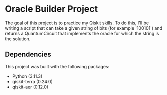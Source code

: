 # Oracle Builder Project

The goal of this project is to practice my Qiskit skills. To do this, I'll be writing a script that can take a given string of bits (for example '100101') and returns a QuantumCircuit that implements the oracle for which the string is the solution.

## Dependencies

This project was built with the following packages:
- Python (3.11.3)
- qiskit-terra (0.24.0)
- qiskit-aer (0.12.0)